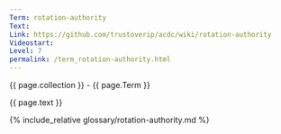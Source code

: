 ```yaml
---
Term: rotation-authority
Text: 
Link: https://github.com/trustoverip/acdc/wiki/rotation-authority
Videostart: 
Level: 7
permalink: /term_rotation-authority.html
---
```


{{ page.collection }} - {{ page.Term }}

   {{ page.text }}

{% include_relative glossary/rotation-authority.md %}
